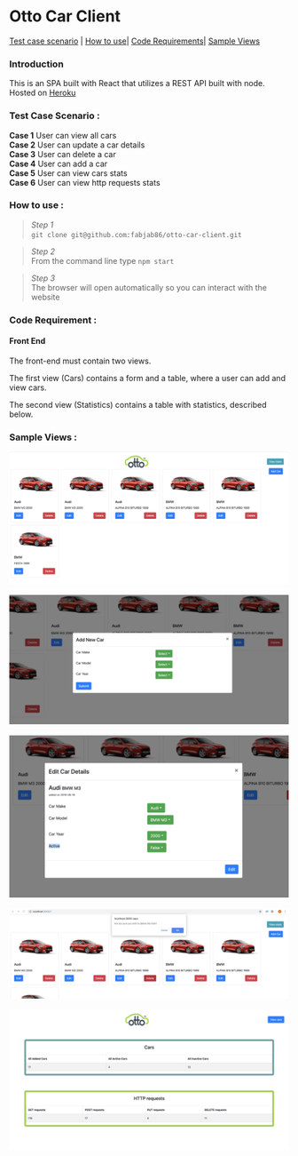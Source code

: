 # </a>Otto Car Client

[Test case scenario](#testcase) |
[How to use](#howto)|
[Code Requirements](#reqs)|
[Sample Views](#sample) <br>

### Introduction  
This is an SPA built with React that utilizes a REST API built with node. Hosted on [Heroku](https://farah-cars.herokuapp.com/)

### <a name="testcase"></a>Test Case Scenario :

**Case 1** User can view all cars  
**Case 2** User can update a car details  
**Case 3** User can delete a car  
**Case 4** User can add a car  
**Case 5** User can view cars stats  
**Case 6** User can view http requests stats  


### <a name="howto"></a>How to use :
> _Step 1_  
`git clone git@github.com:fabjab86/otto-car-client.git`  

> _Step 2_  
From the command line type `npm start`  

>_Step 3_  
The browser will open  automatically so you can interact with the website 

### <a name="reqs"></a>Code Requirement :

#### Front End
The front-end must contain two views.

The first view (Cars) contains a form and a table, where a user can add and view cars.

The second view (Statistics) contains a table with statistics, described below.  

### <a name="sample"></a>Sample Views :

![](src/images/Screenshot1.png) <br>    
![](src/images/Screenshot2.png) <br>  
![](src/images/Screenshot3.png) <br>  
![](src/images/Screenshot4.png) <br>  
![](src/images/Screenshot5.png) <br>  

